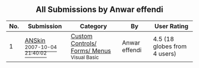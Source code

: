 ﻿<div align="center">

## All Submissions by Anwar effendi

</div>

No.  | Submission | Category | By   | User Rating
---- | ---------- | -------- | ---- | -----------
1 | [ANSkin<br /><sup>2007-10-04 21:40:02</sup>](https://github.com/Planet-Source-Code/anwar-effendi-anskin__1-69440) | [Custom Controls/ Forms/  Menus<br /><sup>Visual Basic</sup>](../ByCategory/custom-controls-forms-menus__1-4.md) | Anwar effendi | 4.5 (18 globes from 4 users)
